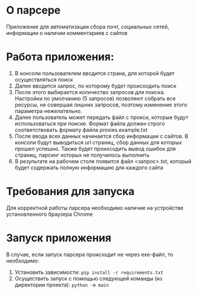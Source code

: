 # О парсере
Приложение для автоматизации сбора почт, социальных сетей, информации о наличии комментариев с сайтов

# Работа приложения:
1. В консоли пользователем вводится страна, для которой будет осуществляться поиск
2. Далее вводится запрос, по которому будет происходить поиск
3. После этого выбирается количество запросов для поиска. Настройки по умолчанию (5 запросов) позволяют собрать все ресурсы, не совершая лишних запросов, поэтому изменение этого параметра нежелательно.
4. Далее пользователь может передать файл с прокси, которые будут использоваться при поиске. Формат файла должен строго соответствовать формату файла proxies.example.txt
5. После ввода всех данных начинается сбор информации с сайтов. В консоли будут выводиться url страниц, сбор данных для которых прошел успешно. Также будет проихсодить вывод ошибок для страниц, парсинг которых не получилось выполнить
6. В результате на рабочем столе появится файл <запрос>.txt, который будет содержать полную информацию для каждого сайта

# Требования для запуска
Для корректной работы парсера необходимо наличие на устройстве установленного браузера Chrome

# Запуск приложения
В случае, если запуск парсера происходит не через exe-файл, то необходимо:
1. Установить зависимости:
```pip install -r requirements.txt```
2. Осуществить запуск с помощью следующей команды (из директории проекта):
```python -m main```
